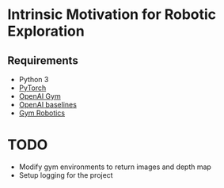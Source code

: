  # Intrinsic Motivation for Robotic Exploration


 ## Requirements

 * Python 3
 * [PyTorch](http://pytorch.org/)
 * [OpenAI Gym](https://github.com/openai/gym)
 * [OpenAI baselines](https://github.com/openai/baselines)
 * [Gym Robotics](https://github.com/jmichaux/gym-robotics)
 
 # TODO
 - Modify gym environments to return images and depth map
 - Setup logging for the project
